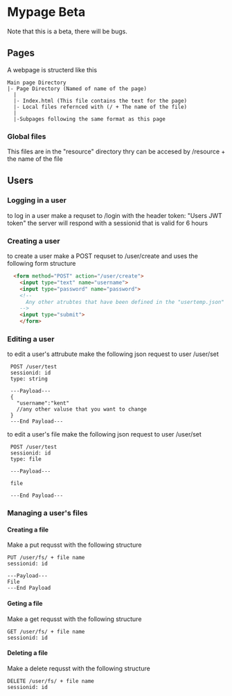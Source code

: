 # Mypage Beta
Note that this is a beta, there will be bugs.
## Pages
A webpage is structerd like this

```
Main page Directory
|- Page Directory (Named of name of the page)
  |
  |- Index.html (This file contains the text for the page)
  |- Local files refernced with (/ + The name of the file)
  |
  |-Subpages following the same format as this page
```
  
### Global files
  This files are in the "resource" directory
  thry can be accesed by /resource + the name of the file
  
## Users

### Logging in a user
  to log in a user make a requset to /login with the header token: "Users JWT token" the server will respond with a sessionid that is valid for 6 hours

### Creating a user
  to create a user make a POST requset to /user/create and uses the following form structure
  
```html
  <form method="POST" action="/user/create">
    <input type="text" name="username">
    <input type="password" name="password">
    <!--
      Any other atrubtes that have been defined in the "usertemp.json" file
    -->
    <input type="submit">
    </form>
```
### Editing a user
  to edit a user's attrubute make the following json request to user /user/set
  
   ```
    POST /user/test
    sessionid: id
    type: string
    
    ---Payload---
    {
      "username":"kent"
      //any other valuse that you want to change 
    }
    ---End Payload---
   ```
   
   to edit a user's file make the following json request to user /user/set
   
   ```
    POST /user/test
    sessionid: id
    type: file
    
    ---Payload---
    
    file
    
    ---End Payload---
   ```
### Managing a user's files

  #### Creating a file 
  Make a put requsst with the following structure
  ```
  PUT /user/fs/ + file name
  sessionid: id
  
  ---Payload---
  File
  ---End Payload
  
  ```
  
   #### Geting a file 
  Make a get requsst with the following structure
  ```
  GET /user/fs/ + file name
  sessionid: id
  ```
  
  #### Deleting a file 
  Make a delete requsst with the following structure
  ```
  DELETE /user/fs/ + file name
  sessionid: id
  ```


